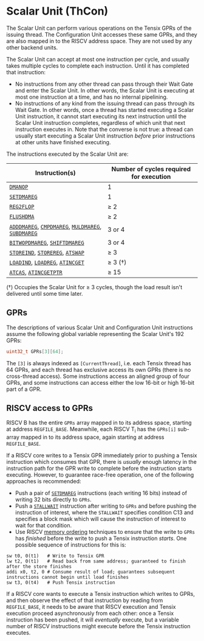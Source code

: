 # Scalar Unit (ThCon)

The Scalar Unit can perform various operations on the Tensix GPRs of the issuing thread. The Configuration Unit accesses these same GPRs, and they are also mapped in to the RISCV address space. They are not used by any other backend units.

The Scalar Unit can accept at most one instruction per cycle, and usually takes multiple cycles to complete each instruction. Until it has completed that instruction:
* No instructions from any other thread can pass through their Wait Gate and enter the Scalar Unit. In other words, the Scalar Unit is executing at most one instruction at a time, and has no internal pipelining.
* No instructions of any kind from the issuing thread can pass through its Wait Gate. In other words, once a thread has started executing a Scalar Unit instruction, it cannot start executing its next instruction until the Scalar Unit instruction completes, regardless of which unit that next instruction executes in. Note that the converse is not true: a thread can usually start executing a Scalar Unit instruction _before_ prior instructions at other units have finished executing.

The instructions executed by the Scalar Unit are:

|Instruction(s)|Number of cycles required for execution|
|---|---|
|[`DMANOP`](DMANOP.md)|1|
|[`SETDMAREG`](SETDMAREG.md)|1|
|[`REG2FLOP`](REG2FLOP.md)|≥ 2|
|[`FLUSHDMA`](FLUSHDMA.md)|≥ 2|
|[`ADDDMAREG`](ADDDMAREG.md), [`CMPDMAREG`](CMPDMAREG.md), [`MULDMAREG`](MULDMAREG.md), [`SUBDMAREG`](SUBDMAREG.md)|3 or 4|
|[`BITWOPDMAREG`](BITWOPDMAREG.md), [`SHIFTDMAREG`](SHIFTDMAREG.md)|3 or 4|
|[`STOREIND`](STOREIND.md), [`STOREREG`](STOREREG.md), [`ATSWAP`](ATSWAP.md)|≥ 3|
|[`LOADIND`](LOADIND.md), [`LOADREG`](LOADREG.md), [`ATINCGET`](ATINCGET.md)|≥ 3 (†)|
|[`ATCAS`](ATCAS.md), [`ATINCGETPTR`](ATINCGETPTR.md)|≥ 15|

(†) Occupies the Scalar Unit for ≥ 3 cycles, though the load result isn't delivered until some time later.

## GPRs

The descriptions of various Scalar Unit and Configuration Unit instructions assume the following global variable representing the Scalar Unit's 192 GPRs:

```c
uint32_t GPRs[3][64];
```

The `[3]` is always indexed as `[CurrentThread]`, i.e. each Tensix thread has 64 GPRs, and each thread has exclusive access its own GPRs (there is no cross-thread access). Some instructions access an aligned group of four GPRs, and some instructions can access either the low 16-bit or high 16-bit part of a GPR.

## RISCV access to GPRs

RISCV B has the entire `GPRs` array mapped in to its address space, starting at address `REGFILE_BASE`. Meanwhile, each RISCV T<sub>i</sub> has the `GPRs[i]` sub-array mapped in to its address space, again starting at address `REGFILE_BASE`.

If a RISCV core writes to a Tensix GPR immediately prior to pushing a Tensix instruction which consumes that GPR, there is _usually_ enough latency in the instruction path for the GPR write to complete before the instruction starts executing. However, to guarantee race-free operation, one of the following approaches is recommended:
* Push a pair of [`SETDMAREG`](SETDMAREG_Immediate.md) instructions (each writing 16 bits) instead of writing 32 bits directly to `GPRs`.
* Push a [`STALLWAIT`](STALLWAIT.md) instruction after writing to `GPRs` and before pushing the instruction of interest, where the `STALLWAIT` specifies condition C13 and specifies a block mask which will cause the instruction of interest to wait for that condition.
* Use RISCV [memory ordering](../BabyRISCV/MemoryOrdering.md) techniques to ensure that the write to `GPRs` has _finished_ before the write to push a Tensix instruction _starts_. One possible sequence of instructions for this is:
```
sw t0, 0(t1)   # Write to Tensix GPR
lw t2, 0(t1)   # Read back from same address; guaranteed to finish after the store finishes
addi x0, t2, 0 # Consume result of load; guarantees subsequent instructions cannot begin until load finishes
sw t3, 0(t4)   # Push Tensix instruction
```

If a RISCV core wants to execute a Tensix instruction which writes to GPRs, and then observe the effect of that instruction by reading from `REGFILE_BASE`, it needs to be aware that RISCV execution and Tensix execution proceed asynchronously from each other: once a Tensix instruction has been pushed, it will _eventually_ execute, but a variable number of RISCV instructions might execute before the Tensix instruction executes.
